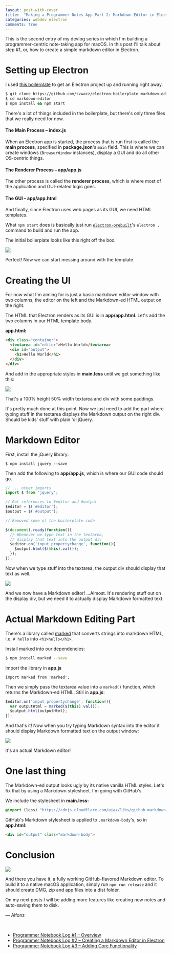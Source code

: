 ```yaml
---
layout: post-with-cover
title:  "Making a Programmer Notes App Part 2: Markdown Editor in Electron"
categories: webdev electron
comments: true
---
```


This is the second entry of my devlog series in which I'm building a programmer-centric note-taking app for macOS. In this post I'll talk about step #1, or, how to create a simple markdown editor in Electron.

# Setting up Electron

I used [this boilerplate](https://github.com/sindresorhus/electron-boilerplate) to get an Electron project up and running right away.

```bash
$ git clone https://github.com/szwacz/electron-boilerplate markdown-editor
$ cd markdown-editor
$ npm install && npm start
```

There's a lot of things included in the boilerplate, but there's only three files that we really need for now.

#### The Main Process – index.js

When an Electron app is started, the process that is run first is called the __main process__, specified in __package.json__'s `main` field. This is where we can create windows (`BrowserWindow` instances), display a GUI and do all other OS-centric things.

#### The Renderer Process – app/app.js

The other process is called the __renderer process__, which is where most of the application and GUI-related logic goes.

#### The GUI – app/app.html

And finally, since Electron uses web pages as its GUI, we need HTML templates.

What `npm start` does is basically just run [`electron-prebuilt`]((https://github.com/electron-userland/electron-prebuilt))'s `electron .` command to build and run the app.

The initial boilerplate looks like this right off the box.

![](/images/prog-notebook2/1.png)

Perfect! Now we can start messing around with the template.

# Creating the UI

For now what I'm aiming for is just a basic markdown editor window with two columns, the editor on the left and the Markdown-ed HTML output on the right.

The HTML that Electron renders as its GUI is in __app/app.html__. Let's add the two columns in our HTML template body.

__app.html:__

```html
<div class="container">
  <textarea id="editor">Hello World</textarea>
  <div id="output">
    <h1>Hello World</h1>
  </div>
</div>
```

And add in the appropriate styles in __main.less__ until we get something like this:

![](/images/prog-notebook2/2.png)

<p class="img-caption">That's a 100% height 50% width textarea and div with some paddings.</p>

It's pretty much done at this point. Now we just need to add the part where typing stuff in the textarea displays the Markdown output on the right div. Should be kids' stuff with plain 'ol jQuery.

# Markdown Editor

First, install the jQuery library:

```
$ npm install jquery --save
```

Then add the following to __app/app.js__, which is where our GUI code should go.

```javascript
// ... other imports
import $ from 'jquery';

// Get references to #editor and #output
$editor = $('#editor');
$output = $('#output');

// Removed some of the boilerplate code

$(document).ready(function(){
  // Whenever we type text in the textarea,
  // display that text into the output div
  $editor.on('input propertychange', function(){
    $output.html($(this).val());
  });
});
```

Now when we type stuff into the textarea, the output div should display that text as well.

![](/images/prog-notebook2/3.gif)

And we now have a Markdown editor! ...Almost. It's rendering stuff out on the display div, but we need it to actually display Markdown formatted text.

# Actual Markdown Editing Part

There's a library called [marked](https://www.npmjs.com/package/marked) that converts strings into markdown HTML, i.e. `# hello` into `<h1>hello</h1>`.

Install marked into our dependencies:

```bash
$ npm install marked --save
```

Import the library in __app.js__

```
import marked from 'marked';
```

Then we simply pass the textarea value into a `marked()` function, which returns the Markdown-ed HTML. Still in __app.js__:

```javascript
$editor.on('input propertychange', function(){
  var outputHtml = marked($(this).val());
  $output.html(outputHtml);
});
```

And that's it! Now when you try typing Markdown syntax into the editor it should display Markdown formatted text on the output window:

![](/images/prog-notebook2/4.gif)

<p class="img-caption">It's an actual Markdown editor!</p>

# One last thing

The Markdown-ed output looks ugly by its native vanilla HTML styles. Let's fix that by using a Markdown stylesheet. I'm going with GitHub's.

We include the stylesheet in __main.less:__

```sass
@import (less) "https://cdnjs.cloudflare.com/ajax/libs/github-markdown-css/2.4.0/github-markdown.css";
```

GitHub's Markdown stylesheet is applied to `.markdown-body`'s, so in __app.html__:

```html
<div id="output" class="markdown-body">
```

# Conclusion

![](/images/prog-notebook2/5.png)

And there you have it, a fully working GitHub-flavored Markdown editor. To build it to a native macOS application, simply run `npm run release` and it should create DMG, zip and app files into a dist folder.

On my next posts I will be adding more features like creating new notes and auto-saving them to disk.

— Alfonz

&nbsp;

- [Programmer Notebook Log #1 – Overview](/programmer-notebook)
- [Programmer Notebook Log #2 – Creating a Markdown Editor in Electron]()
- [Programmer Notebook Log #3 – Adding Core Functionality](/programming-notebook-core-functionality)